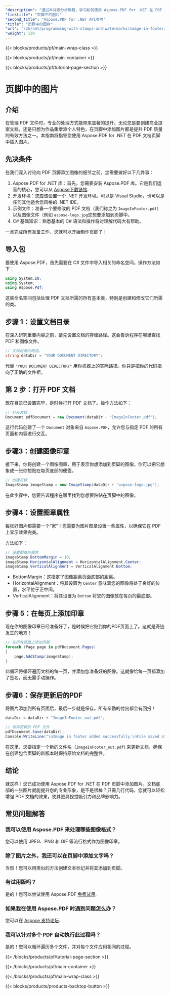 ```yaml
---
"description": "通过本详细分步教程，学习如何使用 Aspose.PDF for .NET 在 PDF 页脚中添加图像。非常适合增强您的文档效果。"
"linktitle": "页脚中的图片"
"second_title": "Aspose.PDF for .NET API参考"
"title": "页脚中的图片"
"url": "/zh/net/programming-with-stamps-and-watermarks/image-in-footer/"
"weight": 130
---
```


{{< blocks/products/pf/main-wrap-class >}}

{{< blocks/products/pf/main-container >}}

{{< blocks/products/pf/tutorial-page-section >}}

# 页脚中的图片

## 介绍

在管理 PDF 文件时，专业的处理方式能带来显著的提升。无论您是要创建商业提案文档，还是只想为作品集增添个人特色，在页脚中添加图片都是提升 PDF 质量的有效方法之一。本指南将指导您使用 Aspose.PDF for .NET 在 PDF 文档页脚中插入图片。

## 先决条件

在我们深入讨论向 PDF 页脚添加图像的细节之前，您需要做好以下几件事：

1. Aspose.PDF for .NET 库：首先，您需要安装 Aspose.PDF 库。它是我们运营的核心，您可以从 [Aspose下载链接](https://releases。aspose.com/pdf/net/).
2. 开发环境：您应该设置一个 .NET 开发环境。可以是 Visual Studio，也可以是任何其他适合您风格的 .NET IDE。
3. 示例文件：准备一个要修改的 PDF 文档（我们称之为 `ImageInFooter.pdf`）以及图像文件（例如 `aspose-logo.jpg`您想要添加到页脚中。
4. C# 基础知识：熟悉基本的 C# 语法和操作将对理解代码大有帮助。

一旦完成所有准备工作，您就可以开始制作页脚了！

## 导入包

要使用 Aspose.PDF，首先需要在 C# 文件中导入相关的命名空间。操作方法如下：

```csharp
using System.IO;
using System;
using Aspose.Pdf;
```

这些命名空间包括处理 PDF 文档所需的所有基本类，特别是创建和修改它们所需的类。

## 步骤 1：设置文档目录

在深入研究重要内容之前，请先设置文档的存储路径。这会告诉程序在哪里查找 PDF 和图像文件。

```csharp
// 文档目录的路径。
string dataDir = "YOUR DOCUMENT DIRECTORY";
```

代替 `"YOUR DOCUMENT DIRECTORY"` 用你机器上的实际路径。你只是把你的代码指向了正确的文件柜。

## 第 2 步：打开 PDF 文档

现在目录已设置完毕，是时候打开 PDF 文档了。操作方法如下：

```csharp
// 打开文档
Document pdfDocument = new Document(dataDir + "ImageInFooter.pdf");
```

这行代码创建了一个 `Document` 对象来自 `Aspose.PDF`，允许您与指定 PDF 的所有页面和内容进行交互。

## 步骤3：创建图像印章

接下来，你将创建一个图像图章，用于表示你想添加到页脚的图像。你可以把它想象成一张你想贴在每页底部的便签。

```csharp
// 创建页脚
ImageStamp imageStamp = new ImageStamp(dataDir + "aspose-logo.jpg");
```

在此步骤中，您要告诉程序在哪里找到您想要粘贴在页脚中的图像。

## 步骤4：设置图章属性

每张好图片都需要一个“家”！您需要为图片图章设置一些属性，以确保它在 PDF 上显示效果完美。

方法如下：

```csharp
// 设置图章的属性
imageStamp.BottomMargin = 10;
imageStamp.HorizontalAlignment = HorizontalAlignment.Center;
imageStamp.VerticalAlignment = VerticalAlignment.Bottom;
```

- BottomMargin：这指定了图像距离页面底部的距离。
- HorizontalAlignment：将其设置为 `Center` 意味着您的图像将处于良好的位置，水平位于正中间。
- VerticalAlignment：将其设置为 `Bottom` 将您的图像放在每页的最底部。

## 步骤 5：在每页上添加印章

现在你的图像印章已经准备好了，是时候把它贴到你的PDF页面上了。这就是奇迹发生的地方！ 

```csharp
// 在所有页面上添加页脚
foreach (Page page in pdfDocument.Pages)
{
    page.AddStamp(imageStamp);
}
```

此循环将循环遍历文档的每一页，并添加您准备好的图像。这就像给每一页都添加了签名，而无需手动操作。

## 步骤6：保存更新后的PDF

将图片添加到所有页面后，最后一步就是保存。所有辛勤的付出都会有回报！

```csharp
dataDir = dataDir + "ImageInFooter_out.pdf";

// 保存更新的 PDF 文件
pdfDocument.Save(dataDir);
Console.WriteLine("\nImage in footer added successfully.\nFile saved at " + dataDir);
```

在这里，您要指定一个新的文件名（`ImageInFooter_out.pdf`) 来更新文档，确保在创建包含页脚的新版本时保持原始文档的完整性。

## 结论

就这样！您已成功使用 Aspose.PDF for .NET 在 PDF 页脚中添加图片。文档底部的一张图片就能提升您的专业形象，是不是很棒？只需几行代码，您就可以轻松增强 PDF 文档的效果，使其更具视觉吸引力和品牌影响力。

## 常见问题解答

### 我可以使用 Aspose.PDF 来处理哪些图像格式？
您可以使用 JPEG、PNG 和 GIF 等流行格式作为图像印章。

### 除了图片之外，我还可以在页脚中添加文字吗？
当然！您可以用类似的方法创建文本标记并将其添加到页脚。

### 有试用版吗？
是的！您可以尝试使用 Aspose.PDF [免费试用](https://releases。aspose.com/).

### 如果我在使用 Aspose.PDF 时遇到问题怎么办？
您可以在 [Aspose 支持论坛](https://forum。aspose.com/c/pdf/10).

### 我可以针对多个 PDF 自动执行此过程吗？
是的！您可以循环遍历多个文件，并对每个文件应用相同的过程。

{{< /blocks/products/pf/tutorial-page-section >}}

{{< /blocks/products/pf/main-container >}}

{{< /blocks/products/pf/main-wrap-class >}}

{{< blocks/products/products-backtop-button >}}